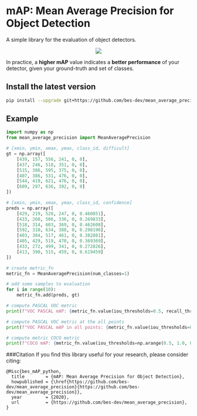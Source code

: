 # mAP: Mean Average Precision for Object Detection

A simple library for the evaluation of object detectors.

<p align="center">
  <img src="resources/img0.jpeg"/>
</p>

In practice, a **higher mAP** value indicates a **better performance** of your detector, given your ground-truth and set of classes.

## Install the latest version

```bash
pip install --upgrade git+https://github.com/bes-dev/mean_average_precision.git
```

## Example
```python
import numpy as np
from mean_average_precision import MeanAveragePrecision

# [xmin, ymin, xmax, ymax, class_id, difficult]
gt = np.array([
    [439, 157, 556, 241, 0, 0],
    [437, 246, 518, 351, 0, 0],
    [515, 306, 595, 375, 0, 0],
    [407, 386, 531, 476, 0, 0],
    [544, 419, 621, 476, 0, 0],
    [609, 297, 636, 392, 0, 0]
])

# [xmin, ymin, xmax, ymax, class_id, confidence]
preds = np.array([
    [429, 219, 528, 247, 0, 0.460851],
    [433, 260, 506, 336, 0, 0.269833],
    [518, 314, 603, 369, 0, 0.462608],
    [592, 310, 634, 388, 0, 0.298196],
    [403, 384, 517, 461, 0, 0.382881],
    [405, 429, 519, 470, 0, 0.369369],
    [433, 272, 499, 341, 0, 0.272826],
    [413, 390, 515, 459, 0, 0.619459]
])

# create metric_fn
metric_fn = MeanAveragePrecision(num_classes=1)

# add some samples to evaluation
for i in range(10):
    metric_fn.add(preds, gt)

# compute PASCAL VOC metric
print(f"VOC PASCAL mAP: {metric_fn.value(iou_thresholds=0.5, recall_thresholds=np.arange(0., 1.1, 0.1))['mAP']}")

# compute PASCAL VOC metric at the all points
print(f"VOC PASCAL mAP in all points: {metric_fn.value(iou_thresholds=0.5)['mAP']}")

# compute metric COCO metric
print(f"COCO mAP: {metric_fn.value(iou_thresholds=np.arange(0.5, 1.0, 0.05), recall_thresholds=np.arange(0., 1.01, 0.01))['mAP']}")
```
###Citation
If you find this library useful for your research, please consider citing:
```
@Misc{bes_mAP_python,
  title        = {mAP: Mean Average Precision for Object Detection},
  howpublished = {\href{https://github.com/bes-dev/mean_average_precision}{https://github.com/bes-dev/mean_average_precision}},
  year         = {2020},
  url          = {https://github.com/bes-dev/mean_average_precision},
}
```

